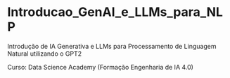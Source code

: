 # Introducao_GenAI_e_LLMs_para_NLP
Introdução de IA Generativa e LLMs para Processamento de Linguagem Natural utilizando o GPT2

Curso: Data Science Academy (Formação Engenharia de IA 4.0)
